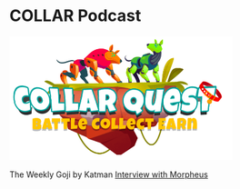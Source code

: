 # COLLAR Podcast

![CollarQuest a Metaverse Play2Earn Ecosystem](../../.gitbook/assets/CollarQuest-SM.png)

The Weekly Goji by Katman [Interview with Morpheus](https://anchor.fm/in3ua4kq88g/episodes/Interview-w-Morpheus-from-COLLAR-you-want-to-hear-this-e198foe)
